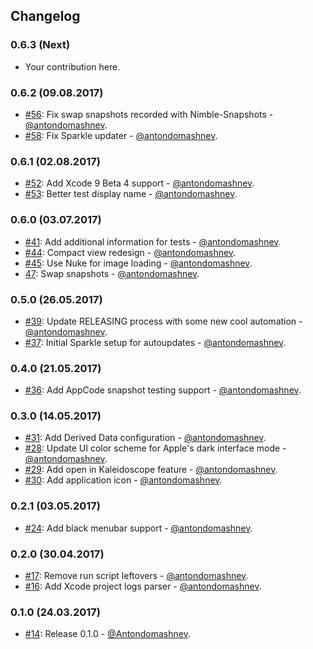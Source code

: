 ## Changelog


### 0.6.3 (Next)

* Your contribution here.

### 0.6.2 (09.08.2017)

* [#56](https://github.com/Antondomashnev/FBSnapshotsViewer/pull/56): Fix swap snapshots recorded with Nimble-Snapshots - [@antondomashnev](https://github.com/antondomashnev).
* [#58](https://github.com/Antondomashnev/FBSnapshotsViewer/pull/58): Fix Sparkle updater - [@antondomashnev](https://github.com/antondomashnev).

### 0.6.1 (02.08.2017)

* [#52](https://github.com/Antondomashnev/FBSnapshotsViewer/pull/52): Add Xcode 9 Beta 4 support - [@antondomashnev](https://github.com/antondomashnev).
* [#53](https://github.com/Antondomashnev/FBSnapshotsViewer/pull/53): Better test display name - [@antondomashnev](https://github.com/antondomashnev).

### 0.6.0 (03.07.2017)

* [#41](https://github.com/Antondomashnev/FBSnapshotsViewer/pull/41): Add additional information for tests - [@antondomashnev](https://github.com/antondomashnev).
* [#44](https://github.com/Antondomashnev/FBSnapshotsViewer/pull/44): Compact view redesign - [@antondomashnev](https://github.com/antondomashnev).
* [#45](https://github.com/Antondomashnev/FBSnapshotsViewer/pull/45): Use Nuke for image loading - [@antondomashnev](https://github.com/antondomashnev).
* [47](https://github.com/Antondomashnev/FBSnapshotsViewer/pull/47): Swap snapshots - [@antondomashnev](https://github.com/antondomashnev).

### 0.5.0 (26.05.2017)

* [#39](https://github.com/Antondomashnev/FBSnapshotsViewer/pull/39): Update RELEASING process with some new cool automation - [@antondomashnev](https://github.com/antondomashnev).
* [#37](https://github.com/Antondomashnev/FBSnapshotsViewer/pull/37): Initial Sparkle setup for autoupdates - [@antondomashnev](https://github.com/antondomashnev).

### 0.4.0 (21.05.2017)

* [#36](https://github.com/Antondomashnev/FBSnapshotsViewer/pull/36): Add AppCode snapshot testing support - [@antondomashnev](https://github.com/antondomashnev).

### 0.3.0 (14.05.2017)

* [#31](https://github.com/Antondomashnev/FBSnapshotsViewer/pull/31): Add Derived Data configuration - [@antondomashnev](https://github.com/antondomashnev).
* [#28](https://github.com/Antondomashnev/FBSnapshotsViewer/pull/28): Update UI color scheme for Apple's dark interface mode - [@antondomashnev](https://github.com/antondomashnev).
* [#29](https://github.com/Antondomashnev/FBSnapshotsViewer/pull/29): Add open in Kaleidoscope feature - [@antondomashnev](https://github.com/antondomashnev).
* [#30](https://github.com/Antondomashnev/FBSnapshotsViewer/pull/30): Add application icon - [@antondomashnev](https://github.com/antondomashnev).

### 0.2.1 (03.05.2017)

* [#24](https://github.com/Antondomashnev/FBSnapshotsViewer/pull/24): Add black menubar support - [@antondomashnev](https://github.com/antondomashnev).

### 0.2.0 (30.04.2017)

* [#17](https://github.com/Antondomashnev/FBSnapshotsViewer/pull/17): Remove run script leftovers - [@antondomashnev](https://github.com/antondomashnev).
* [#16](https://github.com/Antondomashnev/FBSnapshotsViewer/pull/16): Add Xcode project logs parser - [@antondomashnev](https://github.com/antondomashnev).

### 0.1.0 (24.03.2017)

* [#14](https://github.com/Antondomashnev/FBSnapshotsViewer/pull/14): Release 0.1.0 - [@Antondomashnev](https://github.com/Antondomashnev).
